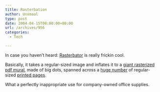 ```yaml
---
title: Rasterbation
author: Unxmaal
type: post
date: 2004-04-15T00:00:00+00:00
url: /archives/956
categories:
  - Tech

---
```

In case you haven&#8217;t heard: [Rasterbator][1] is really frickin cool. 

Basically, it takes a regular-sized image and inflates it to a [giant rasterized][2] [pdf mural][3], made of big dots, spanned across a [huge number][4] of regular-sized [printed pages][5].

What a perfectly inappropriate use for company-owned office supplies.

 [1]: http://homokaasu.org/rasterbator/
 [2]: http://homokaasu.org/rasterbator/galleryimage.gas?230
 [3]: http://homokaasu.org/rasterbator/galleryimage.gas?218
 [4]: http://homokaasu.org/rasterbator/galleryimage.gas?201
 [5]: http://homokaasu.org/rasterbator/galleryimage.gas?196